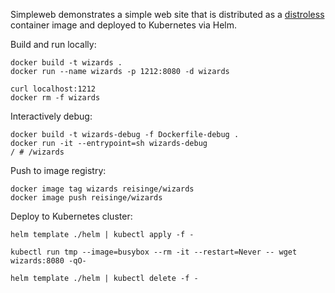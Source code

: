 Simpleweb demonstrates a simple web site that is distributed as a [distroless](https://github.com/GoogleContainerTools/distroless) container image and deployed to Kubernetes via Helm.

Build and run locally:

```
docker build -t wizards .
docker run --name wizards -p 1212:8080 -d wizards

curl localhost:1212
docker rm -f wizards
```

Interactively debug:

```
docker build -t wizards-debug -f Dockerfile-debug .
docker run -it --entrypoint=sh wizards-debug
/ # /wizards
```

Push to image registry:

```
docker image tag wizards reisinge/wizards
docker image push reisinge/wizards
```

Deploy to Kubernetes cluster:

```
helm template ./helm | kubectl apply -f -

kubectl run tmp --image=busybox --rm -it --restart=Never -- wget wizards:8080 -qO-

helm template ./helm | kubectl delete -f -
```
